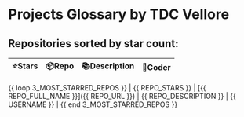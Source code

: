 # Projects Glossary by TDC Vellore

## Repositories sorted by star count:

| ⭐️Stars   | 📦Repo    | 📚Description | 🤹Coder
| --------- | ----------- | -------------- | -------------- |
{{ loop 3_MOST_STARRED_REPOS }}
| {{ REPO_STARS }} | [{{ REPO_FULL_NAME }}]({{ REPO_URL }}) | {{ REPO_DESCRIPTION }} | {{ USERNAME }} |
{{ end 3_MOST_STARRED_REPOS }}
